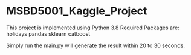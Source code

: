 # MSBD5001_Kaggle_Project

This project is implemented using Python 3.8
Required Packages are:
holidays
pandas
sklearn
catboost

Simply run the main.py will generate the result within 20 to 30 seconds.